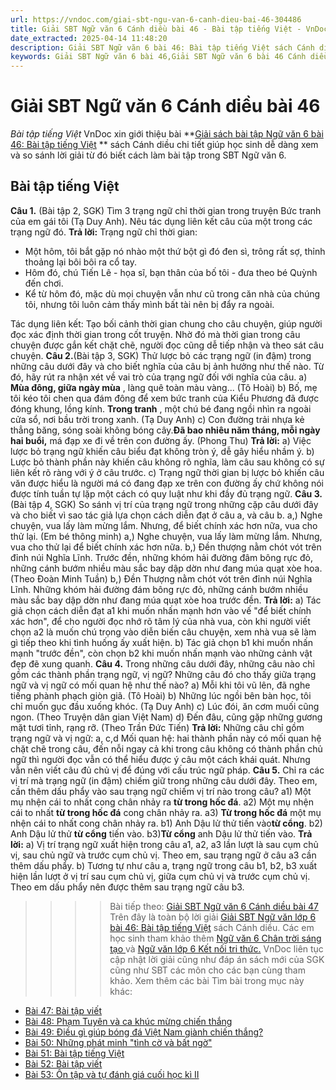 ```yaml
---
url: https://vndoc.com/giai-sbt-ngu-van-6-canh-dieu-bai-46-304486
title: Giải SBT Ngữ văn 6 Cánh diều bài 46 - Bài tập tiếng Việt - VnDoc.com
date_extracted: 2025-04-14 11:48:20
description: Giải SBT Ngữ văn 6 bài 46: Bài tập tiếng Việt sách Cánh diều được VnDoc sưu tầm và tổng hợp gồm có đáp án chi tiết cho các bạn cùng tham khảo.
keywords: Giải SBT Ngữ văn 6 bài 46,Giải SBT Ngữ văn 6 bài 46 Cánh diều,Giải sách bài tập Ngữ văn CD lớp 6,Ngữ văn lớp 6 Cánh diều,giải bài tập ngữ văn lớp 6,Bài tập tiếng Việt,soạn bài Ngữ văn 6 Cánh diều,ôn tập Ngữ văn 6
---
```


# Giải SBT Ngữ văn 6 Cánh diều bài 46
 _Bài tập tiếng Việt_
VnDoc xin giới thiệu bài **[Giải sách bài tập Ngữ văn 6 bài 46: Bài tập tiếng Việt](<https://vndoc.com/giai-sbt-ngu-van-6-canh-dieu-bai-46-304486>) ** sách Cánh diều chi tiết giúp học sinh dễ dàng xem và so sánh lời giải từ đó biết cách làm bài tập trong SBT Ngữ văn 6.
## Bài tập tiếng Việt
**Câu 1.** \(Bài tập 2, SGK\) Tìm 3 trạng ngữ chỉ thời gian trong truyện Bức tranh của em gái tôi \(Tạ Duy Anh\). Nêu tác dụng liên kết câu của một trong các trạng ngữ đó.
**Trả lời:**
Trạng ngữ chỉ thời gian:
  * Một hôm, tôi bắt gặp nó nhào một thứ bột gì đó đen sì, trông rất sợ, thỉnh thoảng lại bôi bôi ra cổ tay.
  * Hôm đó, chú Tiến Lê - họa sĩ, bạn thân của bố tôi - đưa theo bé Quỳnh đến chơi.
  * Kể từ hôm đó, mặc dù mọi chuyện vẫn như cũ trong căn nhà của chúng tôi, nhưng tôi luôn cảm thấy mình bất tài nên bị đẩy ra ngoài.

Tác dụng liên kết: Tạo bối cảnh thời gian chung cho câu chuyện, giúp người đọc xác định thời gian trong cốt truyện. Nhờ đó mà thời gian trong câu chuyện được gắn kết chặt chẽ, người đọc cũng dễ tiếp nhận và theo sát câu chuyện.
**Câu 2.**\(Bài tập 3, SGK\) Thử lược bỏ các trạng ngữ \(in đậm\) trong những câu dưới đây và cho biết nghĩa của câu bị ảnh hưởng như thế nào. Từ đó, hãy rút ra nhận xét về vai trò của trạng ngữ đối với nghĩa của câu.
a\) **Mùa đông, giữa ngày mùa** , làng quê toàn màu vàng... \(Tô Hoài\)
b\) Bố, mẹ tôi kéo tôi chen qua đám đông để xem bức tranh của Kiểu Phương đã được đóng khung, lồng kính. **Trong tranh** , một chú bé đang ngồi nhìn ra ngoài cửa sổ, nơi bầu trời trong xanh. \(Tạ Duy Anh\)
c\) Con đường trải nhựa kẻ thẳng băng, sóng soài không bóng cây.**Đã bao nhiêu năm tháng, mỗi ngày hai buổi,** má đạp xe đi về trên con đường ấy. \(Phong Thu\)
**Trả lời:**
a\) Việc lược bỏ trạng ngữ khiến câu biểu đạt không tròn ý, dễ gây hiểu nhầm ý.
b\) Lược bỏ thành phần này khiến câu không rõ nghĩa, làm câu sau không có sự liên kết rõ ràng với ý ở câu trước.
c\) Trạng ngữ thời gian bị lược bỏ khiến câu văn được hiểu là người má có đang đạp xe trên con đường ấy chứ không nói được tính tuần tự lặp một cách có quy luật như khi đầy đủ trạng ngữ.
**Câu 3.**\(Bài tập 4, SGK\) So sánh vị trí của trạng ngữ trong những cặp câu dưới đây và cho biết vì sao tác giả lựa chọn cách diễn đạt ở câu a, và câu b.
a,\) Nghe chuyện, vua lấy làm mừng lắm. Nhưng, để biết chính xác hơn nữa, vua cho thử lại. \(Em bé thông minh\)
a,\) Nghe chuyện, vua lấy làm mừng lắm. Nhưng, vua cho thử lại để biết chính xác hơn nữa.
b,\) Đền thượng nằm chót vót trên đỉnh núi Nghĩa Lĩnh. Trước đền, những khóm hải đường đâm bông rực đỏ, những cánh bướm nhiều màu sắc bay dập dờn như đang múa quạt xòe hoa. \(Theo Đoàn Minh Tuần\)
b,\) Đền Thượng nằm chót vót trên đỉnh núi Nghĩa Lĩnh. Những khóm hải đường đám bông rực đỏ, những cánh bướm nhiều màu sắc bay dập dờn như đang múa quạt xòe hoa trước đền.
**Trả lời:**
a\) Tác giả chọn cách diễn đạt a1 khi muốn nhấn mạnh hơn vào vế "để biết chính xác hơn", để cho người đọc nhớ rõ tâm lý của nhà vua, còn khi người viết chọn a2 là muốn chú trọng vào diễn biến câu chuyện, xem nhà vua sẽ làm gì tiếp theo khi tình huống ấy xuất hiện.
b\) Tác giả chọn b1 khi muốn nhấn mạnh "trước đền", còn chọn b2 khi muốn nhấn mạnh vào những cảnh vật đẹp đẽ xung quanh.
**Câu 4.** Trong những câu dưới đây, những câu nào chỉ gồm các thành phần trạng ngữ, vị ngữ? Những câu đó cho thấy giữa trạng ngữ và vị ngữ có mối quan hệ như thế nào?
a\) Mỗi khi tôi vũ lên, đã nghe tiếng phành phạch giòn giã. \(Tô Hoài\)
b\) Những lúc ngồi bên bàn học, tôi chỉ muốn gục đầu xuống khóc. \(Tạ Duy Anh\)
c\) Lúc đói, ăn cơm muối cũng ngon. \(Theo Truyện dân gian Việt Nam\)
d\) Đến đâu, cũng gặp những gương mặt tươi tỉnh, rạng rỡ. \(Theo Trần Đức Tiến\)
**Trả lời:**
Những câu chỉ gồm trạng ngữ và vị ngữ: a, c,d
Mối quan hệ: hai thành phần này có mối quan hệ chặt chẽ trong câu, đến nỗi ngay cả khi trong câu không có thành phần chủ ngữ thì người đọc vẫn có thể hiểu được ý câu một cách khái quát. Nhưng vẫn nên viết câu đủ chủ vị để đúng với cấu trúc ngữ pháp.
**Câu 5.** Chỉ ra các vị trí mà trạng ngữ \(in đậm\) chiếm giữ trong những câu dưới đây. Theo em, cần thêm dấu phẩy vào sau trạng ngữ chiếm vị trí nào trong câu?
a1\) Một mụ nhện cái to nhất cong chân nhảy ra **từ trong hốc đá**.
a2\) Một mụ nhện cái to nhất **từ trong hốc đá** cong chân nhảy ra.
a3\) **Từ trong hốc đá** một mụ nhện cái to nhất cong chân nhảy ra.
b1\) Anh Dậu lử thử tiến vào**từ cổng**.
b2\) Anh Dậu lử thử **từ cổng** tiến vào.
b3\)**Từ cổng** anh Dậu lử thử tiến vào.
**Trả lời:**
a\) Vị trí trạng ngữ xuất hiện trong câu a1, a2, a3 lần lượt là sau cụm chủ vị, sau chủ ngữ và trước cụm chủ vị. Theo em, sau trạng ngữ ở câu a3 cần thêm dấu phẩy.
b\) Tương tự như câu a, trạng ngữ trong câu b1, b2, b3 xuất hiện lần lượt ở vị trí sau cụm chủ vị, giữa cụm chủ vị và trước cụm chủ vị. Theo em dấu phẩy nên được thêm sau trạng ngữ câu b3.
>>>> Bài tiếp theo: [Giải SBT Ngữ văn 6 Cánh diều bài 47](<https://vndoc.com/giai-sbt-ngu-van-6-canh-dieu-bai-47-304491>)
Trên đây là toàn bộ lời giải [Giải SBT Ngữ văn lớp 6 bài 46: Bài tập tiếng Việt](<https://vndoc.com/giai-sbt-ngu-van-6-canh-dieu-bai-46-304486>) sách Cánh diều. Các em học sinh tham khảo thêm [Ngữ văn 6 Chân trời sáng tạo ](<https://vndoc.com/ngu-van-6-sach-chan-troi-sang-tao>)và [Ngữ văn lớp 6 Kết nối tri thức.](<https://vndoc.com/mon-ngu-van-lop6>) VnDoc liên tục cập nhật lời giải cũng như đáp án sách mới của SGK cũng như SBT các môn cho các bạn cùng tham khảo.
Xem thêm các bài Tìm bài trong mục này khác:
  * [Bài 47: Bài tập viết](</giai-sbt-ngu-van-6-canh-dieu-bai-47-304491>)
  * [Bài 48: Phạm Tuyên và ca khúc mừng chiến thắng](</giai-sbt-ngu-van-6-canh-dieu-bai-48-304492>)
  * [Bài 49: Điều gì giúp bóng đá Việt Nam giành chiến thắng?](</giai-sbt-ngu-van-6-canh-dieu-bai-49-304508>)
  * [Bài 50: Những phát minh "tình cờ và bất ngờ"](</giai-sbt-ngu-van-6-canh-dieu-bai-50-304510>)
  * [Bài 51: Bài tập tiếng Việt](</giai-sbt-ngu-van-6-canh-dieu-bai-51-304513>)
  * [Bài 52: Bài tập viết](</giai-sbt-ngu-van-6-canh-dieu-bai-52-304515>)
  * [Bài 53: Ôn tập và tự đánh giá cuối học kì II](</giai-sbt-ngu-van-6-canh-dieu-bai-53-304516>)

